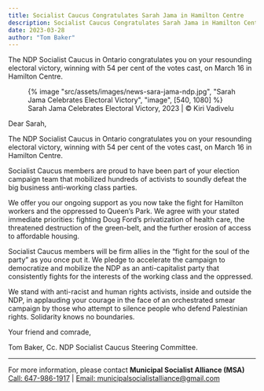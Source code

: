 ```yaml
---
title: Socialist Caucus Congratulates Sarah Jama in Hamilton Centre
description: Socialist Caucus Congratulates Sarah Jama in Hamilton Centre
date: 2023-03-28
author: "Tom Baker"
---
```


The NDP Socialist Caucus in Ontario congratulates you on your resounding electoral victory, winning with 54 per cent of the votes cast, on March 16 in Hamilton Centre.

<!-- excerpt -->

<figure>
{% image "src/assets/images/news-sara-jama-ndp.jpg", "Sarah Jama Celebrates Electoral Victory", "image", [540, 1080] %}
<figcaption>Sarah Jama Celebrates Electoral Victory, 2023 | © Kiri Vadivelu</figcaption>
</figure>

Dear Sarah,

The NDP Socialist Caucus in Ontario congratulates you on your resounding electoral victory, winning with 54 per cent of the votes cast, on March 16 in Hamilton Centre.

Socialist Caucus members are proud to have been part of your election campaign team that mobilized hundreds of activists to soundly defeat the big business anti-working class parties.

We offer you our ongoing support as you now take the fight for Hamilton workers and the oppressed to Queen’s Park. We agree with your stated immediate priorities: fighting Doug Ford’s privatization of health care, the threatened destruction of the green-belt, and the further erosion of access to affordable housing.

Socialist Caucus members will be firm allies in the “fight for the soul of the party” as you once put it. We pledge to accelerate the campaign to democratize and mobilize the NDP as an anti-capitalist party that consistently fights for the interests of the working class and the oppressed.

We stand with anti-racist and human rights activists, inside and outside the NDP, in applauding your courage in the face of an orchestrated smear campaign by those who attempt to silence people who defend Palestinian rights. Solidarity knows no boundaries.

Your friend and comrade,

Tom Baker,
Cc. NDP Socialist Caucus Steering Committee.

---

<p class="right"> For more information, please contact <strong>Municipal Socialist Alliance (MSA)</strong>
<br />
<a href="tel:647-986-1917">Call: 647-986-1917</a> |
<a href="mailto: municipalsocialistalliance@gmail.com">Email: municipalsocialistalliance@gmail.com</a>
</p>

